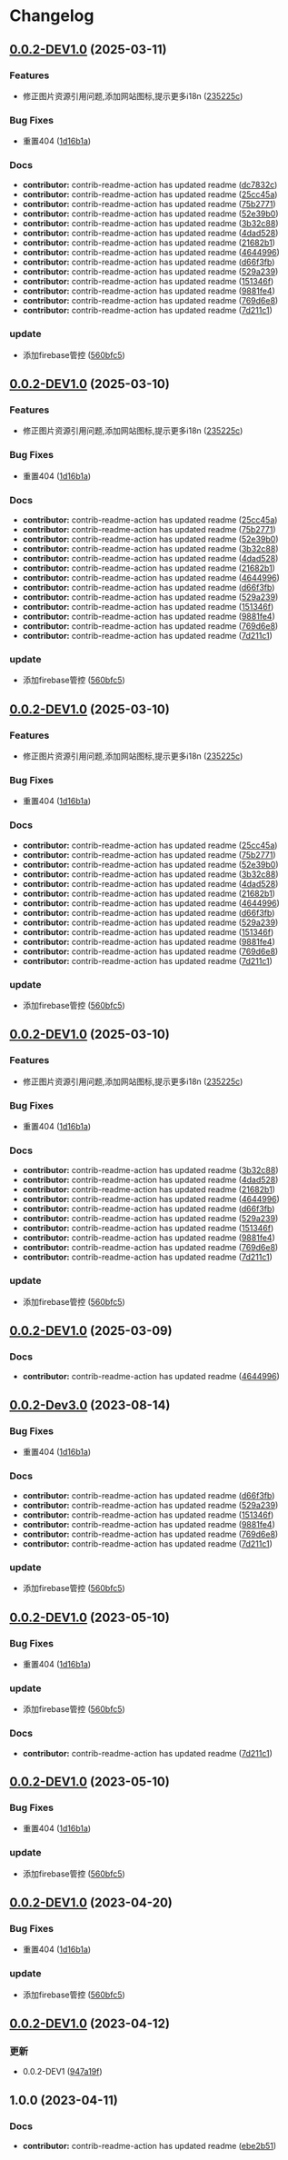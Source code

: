 # Changelog

## [0.0.2-DEV1.0](https://github.com/LingASDJ/RW-API-Code/compare/v0.0.2-DEV1.0...v0.0.2-DEV1.0) (2025-03-11)


### Features

* 修正图片资源引用问题,添加网站图标,提示更多i18n ([235225c](https://github.com/LingASDJ/RW-API-Code/commit/235225c63bcfe6f86f3a788830fd8eb494ea7ccc))


### Bug Fixes

* 重置404 ([1d16b1a](https://github.com/LingASDJ/RW-API-Code/commit/1d16b1acb2c3f61544ac6c41fdf35367b537af55))


### Docs

* **contributor:** contrib-readme-action has updated readme ([dc7832c](https://github.com/LingASDJ/RW-API-Code/commit/dc7832c829a46f4631e1751c48bfe63902ef2240))
* **contributor:** contrib-readme-action has updated readme ([25cc45a](https://github.com/LingASDJ/RW-API-Code/commit/25cc45aa0a7f5fb90c1eedd3179ea4744c2eabb4))
* **contributor:** contrib-readme-action has updated readme ([75b2771](https://github.com/LingASDJ/RW-API-Code/commit/75b27710b0579604102c75ba791eb014fa0814c0))
* **contributor:** contrib-readme-action has updated readme ([52e39b0](https://github.com/LingASDJ/RW-API-Code/commit/52e39b01442296d63f4e9918f53303f6b764b9d1))
* **contributor:** contrib-readme-action has updated readme ([3b32c88](https://github.com/LingASDJ/RW-API-Code/commit/3b32c8810e5dafc939e8efbec2869d64f71cbd1f))
* **contributor:** contrib-readme-action has updated readme ([4dad528](https://github.com/LingASDJ/RW-API-Code/commit/4dad52825e615a85ccaaa05b78e60968515b7cdf))
* **contributor:** contrib-readme-action has updated readme ([21682b1](https://github.com/LingASDJ/RW-API-Code/commit/21682b158e2bd2377a3c157b89bfcee1e5743ea5))
* **contributor:** contrib-readme-action has updated readme ([4644996](https://github.com/LingASDJ/RW-API-Code/commit/4644996895c5c7f89d27f6e1442ccfc0f0bd8fe5))
* **contributor:** contrib-readme-action has updated readme ([d66f3fb](https://github.com/LingASDJ/RW-API-Code/commit/d66f3fb91193908c45f924e70735650951d04ea1))
* **contributor:** contrib-readme-action has updated readme ([529a239](https://github.com/LingASDJ/RW-API-Code/commit/529a239874b636a81ba926eafd7d7414e7df4729))
* **contributor:** contrib-readme-action has updated readme ([151346f](https://github.com/LingASDJ/RW-API-Code/commit/151346fdc855a4d4a8bd01febb8b7bf536ee6371))
* **contributor:** contrib-readme-action has updated readme ([9881fe4](https://github.com/LingASDJ/RW-API-Code/commit/9881fe4940ef5a6bfb42fe2090aa28576ba7652e))
* **contributor:** contrib-readme-action has updated readme ([769d6e8](https://github.com/LingASDJ/RW-API-Code/commit/769d6e8f3e4a7df66820c8f50f6c847a2cdc3b6c))
* **contributor:** contrib-readme-action has updated readme ([7d211c1](https://github.com/LingASDJ/RW-API-Code/commit/7d211c19a0ca716675be161e89d6969fb80615c9))


### update

* 添加firebase管控 ([560bfc5](https://github.com/LingASDJ/RW-API-Code/commit/560bfc515d55b679b9777d6998de133914a2c1e1))

## [0.0.2-DEV1.0](https://github.com/LingASDJ/RW-API-Code/compare/v0.0.2-DEV1.0...v0.0.2-DEV1.0) (2025-03-10)


### Features

* 修正图片资源引用问题,添加网站图标,提示更多i18n ([235225c](https://github.com/LingASDJ/RW-API-Code/commit/235225c63bcfe6f86f3a788830fd8eb494ea7ccc))


### Bug Fixes

* 重置404 ([1d16b1a](https://github.com/LingASDJ/RW-API-Code/commit/1d16b1acb2c3f61544ac6c41fdf35367b537af55))


### Docs

* **contributor:** contrib-readme-action has updated readme ([25cc45a](https://github.com/LingASDJ/RW-API-Code/commit/25cc45aa0a7f5fb90c1eedd3179ea4744c2eabb4))
* **contributor:** contrib-readme-action has updated readme ([75b2771](https://github.com/LingASDJ/RW-API-Code/commit/75b27710b0579604102c75ba791eb014fa0814c0))
* **contributor:** contrib-readme-action has updated readme ([52e39b0](https://github.com/LingASDJ/RW-API-Code/commit/52e39b01442296d63f4e9918f53303f6b764b9d1))
* **contributor:** contrib-readme-action has updated readme ([3b32c88](https://github.com/LingASDJ/RW-API-Code/commit/3b32c8810e5dafc939e8efbec2869d64f71cbd1f))
* **contributor:** contrib-readme-action has updated readme ([4dad528](https://github.com/LingASDJ/RW-API-Code/commit/4dad52825e615a85ccaaa05b78e60968515b7cdf))
* **contributor:** contrib-readme-action has updated readme ([21682b1](https://github.com/LingASDJ/RW-API-Code/commit/21682b158e2bd2377a3c157b89bfcee1e5743ea5))
* **contributor:** contrib-readme-action has updated readme ([4644996](https://github.com/LingASDJ/RW-API-Code/commit/4644996895c5c7f89d27f6e1442ccfc0f0bd8fe5))
* **contributor:** contrib-readme-action has updated readme ([d66f3fb](https://github.com/LingASDJ/RW-API-Code/commit/d66f3fb91193908c45f924e70735650951d04ea1))
* **contributor:** contrib-readme-action has updated readme ([529a239](https://github.com/LingASDJ/RW-API-Code/commit/529a239874b636a81ba926eafd7d7414e7df4729))
* **contributor:** contrib-readme-action has updated readme ([151346f](https://github.com/LingASDJ/RW-API-Code/commit/151346fdc855a4d4a8bd01febb8b7bf536ee6371))
* **contributor:** contrib-readme-action has updated readme ([9881fe4](https://github.com/LingASDJ/RW-API-Code/commit/9881fe4940ef5a6bfb42fe2090aa28576ba7652e))
* **contributor:** contrib-readme-action has updated readme ([769d6e8](https://github.com/LingASDJ/RW-API-Code/commit/769d6e8f3e4a7df66820c8f50f6c847a2cdc3b6c))
* **contributor:** contrib-readme-action has updated readme ([7d211c1](https://github.com/LingASDJ/RW-API-Code/commit/7d211c19a0ca716675be161e89d6969fb80615c9))


### update

* 添加firebase管控 ([560bfc5](https://github.com/LingASDJ/RW-API-Code/commit/560bfc515d55b679b9777d6998de133914a2c1e1))

## [0.0.2-DEV1.0](https://github.com/LingASDJ/RW-API-Code/compare/v0.0.2-DEV1.0...v0.0.2-DEV1.0) (2025-03-10)


### Features

* 修正图片资源引用问题,添加网站图标,提示更多i18n ([235225c](https://github.com/LingASDJ/RW-API-Code/commit/235225c63bcfe6f86f3a788830fd8eb494ea7ccc))


### Bug Fixes

* 重置404 ([1d16b1a](https://github.com/LingASDJ/RW-API-Code/commit/1d16b1acb2c3f61544ac6c41fdf35367b537af55))


### Docs

* **contributor:** contrib-readme-action has updated readme ([25cc45a](https://github.com/LingASDJ/RW-API-Code/commit/25cc45aa0a7f5fb90c1eedd3179ea4744c2eabb4))
* **contributor:** contrib-readme-action has updated readme ([75b2771](https://github.com/LingASDJ/RW-API-Code/commit/75b27710b0579604102c75ba791eb014fa0814c0))
* **contributor:** contrib-readme-action has updated readme ([52e39b0](https://github.com/LingASDJ/RW-API-Code/commit/52e39b01442296d63f4e9918f53303f6b764b9d1))
* **contributor:** contrib-readme-action has updated readme ([3b32c88](https://github.com/LingASDJ/RW-API-Code/commit/3b32c8810e5dafc939e8efbec2869d64f71cbd1f))
* **contributor:** contrib-readme-action has updated readme ([4dad528](https://github.com/LingASDJ/RW-API-Code/commit/4dad52825e615a85ccaaa05b78e60968515b7cdf))
* **contributor:** contrib-readme-action has updated readme ([21682b1](https://github.com/LingASDJ/RW-API-Code/commit/21682b158e2bd2377a3c157b89bfcee1e5743ea5))
* **contributor:** contrib-readme-action has updated readme ([4644996](https://github.com/LingASDJ/RW-API-Code/commit/4644996895c5c7f89d27f6e1442ccfc0f0bd8fe5))
* **contributor:** contrib-readme-action has updated readme ([d66f3fb](https://github.com/LingASDJ/RW-API-Code/commit/d66f3fb91193908c45f924e70735650951d04ea1))
* **contributor:** contrib-readme-action has updated readme ([529a239](https://github.com/LingASDJ/RW-API-Code/commit/529a239874b636a81ba926eafd7d7414e7df4729))
* **contributor:** contrib-readme-action has updated readme ([151346f](https://github.com/LingASDJ/RW-API-Code/commit/151346fdc855a4d4a8bd01febb8b7bf536ee6371))
* **contributor:** contrib-readme-action has updated readme ([9881fe4](https://github.com/LingASDJ/RW-API-Code/commit/9881fe4940ef5a6bfb42fe2090aa28576ba7652e))
* **contributor:** contrib-readme-action has updated readme ([769d6e8](https://github.com/LingASDJ/RW-API-Code/commit/769d6e8f3e4a7df66820c8f50f6c847a2cdc3b6c))
* **contributor:** contrib-readme-action has updated readme ([7d211c1](https://github.com/LingASDJ/RW-API-Code/commit/7d211c19a0ca716675be161e89d6969fb80615c9))


### update

* 添加firebase管控 ([560bfc5](https://github.com/LingASDJ/RW-API-Code/commit/560bfc515d55b679b9777d6998de133914a2c1e1))

## [0.0.2-DEV1.0](https://github.com/LingASDJ/RW-API-Code/compare/v0.0.2-DEV1.0...v0.0.2-DEV1.0) (2025-03-10)


### Features

* 修正图片资源引用问题,添加网站图标,提示更多i18n ([235225c](https://github.com/LingASDJ/RW-API-Code/commit/235225c63bcfe6f86f3a788830fd8eb494ea7ccc))


### Bug Fixes

* 重置404 ([1d16b1a](https://github.com/LingASDJ/RW-API-Code/commit/1d16b1acb2c3f61544ac6c41fdf35367b537af55))


### Docs

* **contributor:** contrib-readme-action has updated readme ([3b32c88](https://github.com/LingASDJ/RW-API-Code/commit/3b32c8810e5dafc939e8efbec2869d64f71cbd1f))
* **contributor:** contrib-readme-action has updated readme ([4dad528](https://github.com/LingASDJ/RW-API-Code/commit/4dad52825e615a85ccaaa05b78e60968515b7cdf))
* **contributor:** contrib-readme-action has updated readme ([21682b1](https://github.com/LingASDJ/RW-API-Code/commit/21682b158e2bd2377a3c157b89bfcee1e5743ea5))
* **contributor:** contrib-readme-action has updated readme ([4644996](https://github.com/LingASDJ/RW-API-Code/commit/4644996895c5c7f89d27f6e1442ccfc0f0bd8fe5))
* **contributor:** contrib-readme-action has updated readme ([d66f3fb](https://github.com/LingASDJ/RW-API-Code/commit/d66f3fb91193908c45f924e70735650951d04ea1))
* **contributor:** contrib-readme-action has updated readme ([529a239](https://github.com/LingASDJ/RW-API-Code/commit/529a239874b636a81ba926eafd7d7414e7df4729))
* **contributor:** contrib-readme-action has updated readme ([151346f](https://github.com/LingASDJ/RW-API-Code/commit/151346fdc855a4d4a8bd01febb8b7bf536ee6371))
* **contributor:** contrib-readme-action has updated readme ([9881fe4](https://github.com/LingASDJ/RW-API-Code/commit/9881fe4940ef5a6bfb42fe2090aa28576ba7652e))
* **contributor:** contrib-readme-action has updated readme ([769d6e8](https://github.com/LingASDJ/RW-API-Code/commit/769d6e8f3e4a7df66820c8f50f6c847a2cdc3b6c))
* **contributor:** contrib-readme-action has updated readme ([7d211c1](https://github.com/LingASDJ/RW-API-Code/commit/7d211c19a0ca716675be161e89d6969fb80615c9))


### update

* 添加firebase管控 ([560bfc5](https://github.com/LingASDJ/RW-API-Code/commit/560bfc515d55b679b9777d6998de133914a2c1e1))

## [0.0.2-DEV1.0](https://github.com/LingASDJ/RW-API-Code/compare/v0.0.2-Dev3.0...v0.0.2-DEV1.0) (2025-03-09)


### Docs

* **contributor:** contrib-readme-action has updated readme ([4644996](https://github.com/LingASDJ/RW-API-Code/commit/4644996895c5c7f89d27f6e1442ccfc0f0bd8fe5))

## [0.0.2-Dev3.0](https://github.com/LingASDJ/RW-API-Code/compare/v0.0.2-DEV1.0...v0.0.2-Dev3.0) (2023-08-14)


### Bug Fixes

* 重置404 ([1d16b1a](https://github.com/LingASDJ/RW-API-Code/commit/1d16b1acb2c3f61544ac6c41fdf35367b537af55))


### Docs

* **contributor:** contrib-readme-action has updated readme ([d66f3fb](https://github.com/LingASDJ/RW-API-Code/commit/d66f3fb91193908c45f924e70735650951d04ea1))
* **contributor:** contrib-readme-action has updated readme ([529a239](https://github.com/LingASDJ/RW-API-Code/commit/529a239874b636a81ba926eafd7d7414e7df4729))
* **contributor:** contrib-readme-action has updated readme ([151346f](https://github.com/LingASDJ/RW-API-Code/commit/151346fdc855a4d4a8bd01febb8b7bf536ee6371))
* **contributor:** contrib-readme-action has updated readme ([9881fe4](https://github.com/LingASDJ/RW-API-Code/commit/9881fe4940ef5a6bfb42fe2090aa28576ba7652e))
* **contributor:** contrib-readme-action has updated readme ([769d6e8](https://github.com/LingASDJ/RW-API-Code/commit/769d6e8f3e4a7df66820c8f50f6c847a2cdc3b6c))
* **contributor:** contrib-readme-action has updated readme ([7d211c1](https://github.com/LingASDJ/RW-API-Code/commit/7d211c19a0ca716675be161e89d6969fb80615c9))


### update

* 添加firebase管控 ([560bfc5](https://github.com/LingASDJ/RW-API-Code/commit/560bfc515d55b679b9777d6998de133914a2c1e1))

## [0.0.2-DEV1.0](https://github.com/LingASDJ/RW-API-Code/compare/v0.0.2-DEV1.0...v0.0.2-DEV1.0) (2023-05-10)


### Bug Fixes

* 重置404 ([1d16b1a](https://github.com/LingASDJ/RW-API-Code/commit/1d16b1acb2c3f61544ac6c41fdf35367b537af55))


### update

* 添加firebase管控 ([560bfc5](https://github.com/LingASDJ/RW-API-Code/commit/560bfc515d55b679b9777d6998de133914a2c1e1))


### Docs

* **contributor:** contrib-readme-action has updated readme ([7d211c1](https://github.com/LingASDJ/RW-API-Code/commit/7d211c19a0ca716675be161e89d6969fb80615c9))

## [0.0.2-DEV1.0](https://github.com/LingASDJ/RW-API-Code/compare/v0.0.2-DEV1.0...v0.0.2-DEV1.0) (2023-05-10)


### Bug Fixes

* 重置404 ([1d16b1a](https://github.com/LingASDJ/RW-API-Code/commit/1d16b1acb2c3f61544ac6c41fdf35367b537af55))


### update

* 添加firebase管控 ([560bfc5](https://github.com/LingASDJ/RW-API-Code/commit/560bfc515d55b679b9777d6998de133914a2c1e1))

## [0.0.2-DEV1.0](https://github.com/LingASDJ/RW-API-Code/compare/v0.0.2-DEV1.0...v0.0.2-DEV1.0) (2023-04-20)


### Bug Fixes

* 重置404 ([1d16b1a](https://github.com/LingASDJ/RW-API-Code/commit/1d16b1acb2c3f61544ac6c41fdf35367b537af55))


### update

* 添加firebase管控 ([560bfc5](https://github.com/LingASDJ/RW-API-Code/commit/560bfc515d55b679b9777d6998de133914a2c1e1))

## [0.0.2-DEV1.0](https://github.com/LingASDJ/RW-API-Code/compare/v1.0.0...v0.0.2-DEV1.0) (2023-04-12)


### 更新

* 0.0.2-DEV1 ([947a19f](https://github.com/LingASDJ/RW-API-Code/commit/947a19f286764f32dd6922abad4f95449ef1f7d0))

## 1.0.0 (2023-04-11)


### Docs

* **contributor:** contrib-readme-action has updated readme ([ebe2b51](https://github.com/LingASDJ/RW-API-Code/commit/ebe2b51f42310fffa14bd629548ab325e47cb5e4))
